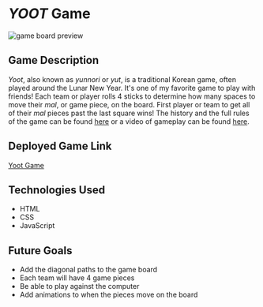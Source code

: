 # *YOOT* Game

![game board preview](https://i.imgur.com/r8d6w0I.png)

## Game Description
*Yoot*, also known as *yunnori* or *yut*, is a traditional Korean game, often played around the Lunar New Year. It's one of my favorite game to play with friends! Each team or player rolls 4 sticks to determine how many spaces to move their *mal*, or game piece, on the board. First player or team to get all of their *mal* pieces past the last square wins! The history and the full rules of the game can be found [here](https://en.wikipedia.org/wiki/Yunnori) or a video of gameplay can be found [here](https://www.youtube.com/watch?v=6v8AXG6_Gnk&amp;t=95s).

## Deployed Game Link
[Yoot Game](https://saramattina.github.io/yoot-game/)

## Technologies Used
+ HTML
+ CSS
+ JavaScript

## Future Goals
+ Add the diagonal paths to the game board
+ Each team will have 4 game pieces
+ Be able to play against the computer
+ Add animations to when the pieces move on the board